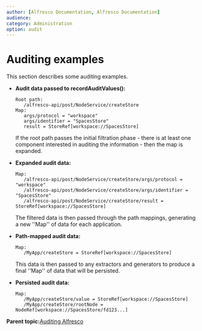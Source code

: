 ```yaml
---
author: [Alfresco Documentation, Alfresco Documentation]
audience: 
category: Administration
option: audit
---
```


# Auditing examples

This section describes some auditing examples.

-   ****Audit data passed to recordAuditValues\(\):****

    ```
    Root path:
       /alfresco-api/post/NodeService/createStore
    Map:
       args/protocol = "workspace"
       args/identifier = "SpacesStore"
       result = StoreRef[workspace://SpacesStore]
    ```

    If the root path passes the initial filtration phase - there is at least one component interested in auditing the information - then the map is expanded.

-   **Expanded audit data:**

    ```
    Map:
       /alfresco-api/post/NodeService/createStore/args/protocol = "workspace"
       /alfresco-api/post/NodeService/createStore/args/identifier = "SpacesStore"
       /alfresco-api/post/NodeService/createStore/result = StoreRef[workspace://SpacesStore]
    ```

    The filtered data is then passed through the path mappings, generating a new ''Map'' of data for each application.

-   **Path-mapped audit data:**

    ```
    Map:
       /MyApp/createStore = StoreRef[workspace://SpacesStore]
    ```

    This data is then passed to any extractors and generators to produce a final ''Map'' of data that will be persisted.

-   **Persisted audit data:**

    ```
    Map:
       /MyApp/createStore/value = StoreRef[workspace://SpacesStore]
       /MyApp/createStore/rootNode = NodeRef[workspace://SpacesStore/fd123...]
    ```


**Parent topic:**[Auditing Alfresco](../concepts/audit-intro.md)

